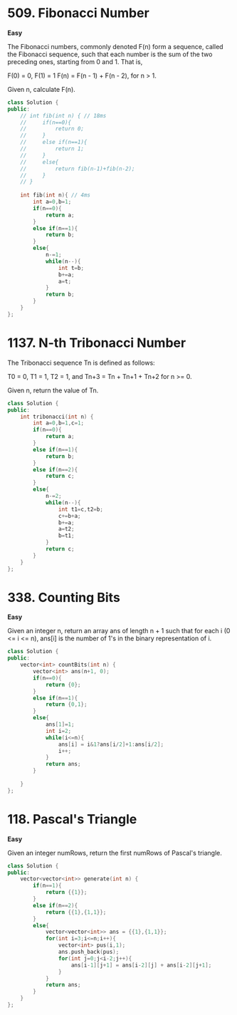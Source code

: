 # 509. Fibonacci Number
**Easy**

The Fibonacci numbers, commonly denoted F(n) form a sequence, called the Fibonacci sequence, such that each number is the sum of the two preceding ones, starting from 0 and 1. That is,

F(0) = 0, F(1) = 1
F(n) = F(n - 1) + F(n - 2), for n > 1.

Given n, calculate F(n).

```c++
class Solution {
public:
    // int fib(int n) { // 18ms
    //     if(n==0){
    //         return 0;
    //     }
    //     else if(n==1){
    //         return 1;
    //     }
    //     else{
    //         return fib(n-1)+fib(n-2);
    //     }
    // }
    
    int fib(int n){ // 4ms
        int a=0,b=1;
        if(n==0){
            return a;
        }
        else if(n==1){
            return b;
        }
        else{
            n-=1;
            while(n--){
                int t=b;
                b+=a;
                a=t;
            }
            return b;
        }
    }
};
```

# 1137. N-th Tribonacci Number
<!-- Easy -->

The Tribonacci sequence Tn is defined as follows: 

T0 = 0, T1 = 1, T2 = 1, and Tn+3 = Tn + Tn+1 + Tn+2 for n >= 0.

Given n, return the value of Tn.

```c++
class Solution {
public:
    int tribonacci(int n) {
        int a=0,b=1,c=1;
        if(n==0){
            return a;
        }
        else if(n==1){
            return b;
        }
        else if(n==2){
            return c;
        }
        else{
            n-=2;
            while(n--){
                int t1=c,t2=b;
                c+=b+a;
                b+=a;
                a=t2;
                b=t1;
            }
            return c;
        }
    }
};
```

# 338. Counting Bits
**Easy**

Given an integer n, return an array ans of length n + 1 such that for each i (0 <= i <= n), ans[i] is the number of 1's in the binary representation of i.

```c++
class Solution {
public:
    vector<int> countBits(int n) {
        vector<int> ans(n+1, 0);
        if(n==0){
            return {0};
        }
        else if(n==1){
            return {0,1};
        }
        else{
            ans[1]=1;
            int i=2;
            while(i<=n){
                ans[i] = i&1?ans[i/2]+1:ans[i/2];
                i++;
            }
            return ans;
        }
        
    }
};
```

# 118. Pascal's Triangle
**Easy**

Given an integer numRows, return the first numRows of Pascal's triangle.

```c++
class Solution {
public:
    vector<vector<int>> generate(int n) {
        if(n==1){
            return {{1}};
        }
        else if(n==2){
            return {{1},{1,1}};
        }
        else{
            vector<vector<int>> ans = {{1},{1,1}};
            for(int i=3;i<=n;i++){
                vector<int> pus(i,1);
                ans.push_back(pus);
                for(int j=0;j<i-2;j++){
                    ans[i-1][j+1] = ans[i-2][j] + ans[i-2][j+1];
                }
            }
            return ans;
        }
    }
};
```

# 

```c++

```